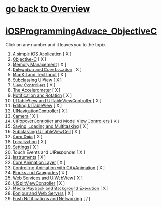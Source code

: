 # [go back to Overview](https://github.com/c4arl0s)

# [iOSProgrammingAdvace_ObjectiveC](https://github.com/c4arl0s/iOSProgramming_AdvancedObjectiveC#go-back-to-overview)

Click on any number and it leaves you to the topic.

1. [A simple iOS Application](https://github.com/c4arl0s/1ASimpleiOSApplicationObjectiveCMRC#1-a-simple-ios-application---content) [ X ]
2. [Objective-C](https://github.com/c4arl0s/2ObjectiveC#2-objective-c---content) [ X ]
3. [Memory Management](https://github.com/c4arl0s/3MemoryManagement#3-memory-management---content) [ X ]
4. [Delegation and Core Location](https://github.com/c4arl0s/4DelegationAndCoreLocation#4-delegation-and-core-location---content) [ X ]
5. [MapKit and Text Input](https://github.com/c4arl0s/5MapKitAndTextInput#5-map-kit-and-text-input---content) [ X ]
6. [Subclassing UIView](https://github.com/c4arl0s/6SubClassingUIView#6-subclassing-uiview---content) [ X ]
7. [View Controllers](https://github.com/c4arl0s/7ViewControllers#7-viewcontrollers---objectivec---mrc---content) [ X ]
8. [The Accelerometer](https://github.com/c4arl0s/8TheAccelerometer#8-the-accelerometer---content) [ X ]
9. [Notification and Rotation](https://github.com/c4arl0s/9NotificationAndRotation#9-notification-and-rotation---content) [ X ]
10. [UITableView and UITableViewController](https://github.com/c4arl0s/10UITableViewAndUITableViewController_ObjectiveC#-10-uitableview-and-uitableviewcontroller-objectivec--content) [ X ]
11. [Editing UITableView](https://github.com/c4arl0s/11EditingUITableView_ObjectiveC#11-editing-uitableview-objectivec---content) [ X ]
12. [UINavigationController](https://github.com/c4arl0s/12UINavigationController#12-uinavigationcontroller---content) [ X ]
13. [Camera](https://github.com/c4arl0s/13Camera_ObjectiveC_NoARC#13-camera---objectivec---noarc---content) [ X ]
14. [UIPopoverController and Modal View Controllers](https://github.com/c4arl0s/14UIPopoverControllerAndModalViewControllers#14-uipopovercontroller-and-modalviewcontrollers---content) [ X ]
15. [Saving, Loading and Multitasking](https://github.com/c4arl0s/15SavingLoadingAndMultitaskingObjectiveCNoARC#15-saving-loading-and-multitasking---content) [ X ]
16. [Subclassing UITableViewCell](https://github.com/c4arl0s/16SubclassingUITableViewCellObjectiveC_NoARC#16-subclassingi-uitableviewcell---objectivec---noarc---content) [ X ]
17. [Core Data](https://github.com/c4arl0s/17CoreData_ObjectiveC_NoARC#17-coredata---objectivec---noarc---content) [ X ]
18. [Localization](https://github.com/c4arl0s/18LocalizationObjectiveCMRC#18-localization---objectivec---mrc---content) [ X ]
19. [Settings](https://github.com/c4arl0s/19Settings_MRCObjectiveC#19-settings---mrc---objectivec---content) [ X ]
20. [Touch Events and UIResponder](https://github.com/c4arl0s/20TouchEventsAndUIResponderMRCObjectiveC#20-touch-events-and-uiresponder---mrc-objectivec---content) [ X ]
21. [Instruments](https://github.com/c4arl0s/21Instruments#21-instruments---content) [ X ]
22. [Core Animation Layer](https://github.com/c4arl0s/22CoreAnimationLayer#22-core-animation-layer---content) [ X ]
23. [Controlling Animation with CAAAnimation](https://github.com/c4arl0s/23ControllingAnimationWithCAAnimation#23-controlling-animation-with-caanimation---content) [ X ]
24. [Blocks and Categories](https://github.com/c4arl0s/24BlocksAndCategoriesObjectiveCMRC#24-blocks-and-categories---objectivec---mrc---content) [ X ]
25. [Web Services and UIWebView](https://github.com/c4arl0s/25WebServicesAndUIWebViewObjectiveCMRC#25-web-services-and-uiwebview---objectivec---mrc---content) [ X ]
26. [UISplitViewController](https://github.com/c4arl0s/26UISplitViewControllerObjectriveCMRC#26-uisplitviewcontroller---objectrivec---mrc---content) [ X ]
27. [Media Playback and Background Execution](https://github.com/c4arl0s/27MediaPlaybackAndBackgroundExecutionObjectiveCMRC#27-media-playback-and-background-execution---objectivec---mrc---content) [ X ]
28. [Bonjour and Web Servers](https://github.com/c4arl0s/28BonjourAndWebServersObjectiveCMRC#28-bonjour-and-web-servers---objectivec---mrc---content) [ X ]
29. [Push Notifications and Networking](https://github.com/c4arl0s/29PushNotificationsAndNetworkingObjectiveCMRC#29-push-notifications-and-networking---objectivec---mrc---content) [ / ]
